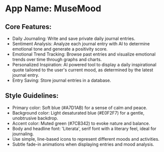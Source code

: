 # **App Name**: MuseMood

## Core Features:

- Daily Journaling: Write and save private daily journal entries.
- Sentiment Analysis: Analyze each journal entry with AI to determine emotional tone and generate a positivity score.
- Emotional Trend Tracking: Browse past entries and visualize emotional trends over time through graphs and charts.
- Personalized Inspiration: AI powered tool to display a daily inspirational quote tailored to the user's current mood, as determined by the latest journal entry.
- Entry Saving: Store journal entries in a database.

## Style Guidelines:

- Primary color: Soft blue (#A7D1AB) for a sense of calm and peace.
- Background color: Light desaturated blue (#E0F2F7) for a gentle, unobtrusive backdrop.
- Accent color: Muted green (#7CB342) to evoke nature and balance.
- Body and headline font: 'Literata', serif font with a literary feel, ideal for journaling.
- Use simple, line-based icons to represent different moods and activities.
- Subtle fade-in animations when displaying entries and mood analysis.